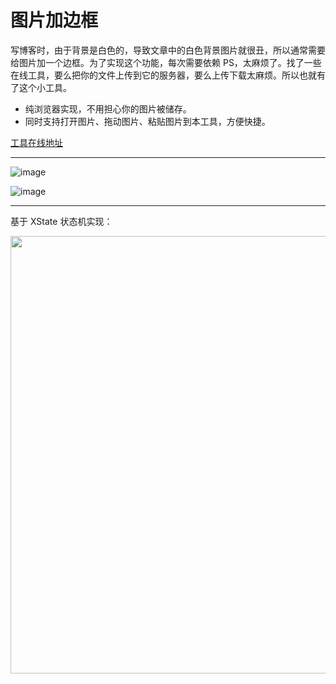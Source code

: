# 图片加边框

写博客时，由于背景是白色的，导致文章中的白色背景图片就很丑，所以通常需要给图片加一个边框。为了实现这个功能，每次需要依赖 PS，太麻烦了。找了一些在线工具，要么把你的文件上传到它的服务器，要么上传下载太麻烦。所以也就有了这个小工具。

- 纯浏览器实现，不用担心你的图片被储存。
- 同时支持打开图片、拖动图片、粘贴图片到本工具，方便快捷。


[工具在线地址](https://lecepin.github.io/image-border/)

---

![image](https://user-images.githubusercontent.com/11046969/157022951-a59ed876-61ce-4833-bd19-d6cbce42c0b6.png)


![image](https://user-images.githubusercontent.com/11046969/157579924-dc38115d-9e18-422e-a230-b62af638b802.png)


---

基于 XState 状态机实现：

<img src="https://user-images.githubusercontent.com/11046969/157022538-2f3904a1-42f4-4543-afef-c1b69b755fcb.jpeg" width="700" />
